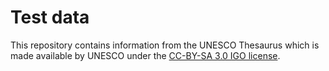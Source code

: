 # Test data

This repository contains information from the UNESCO Thesaurus which is made available by UNESCO under the [CC-BY-SA 3.0 IGO license](http://creativecommons.org/licenses/by-sa/3.0/igo/).
